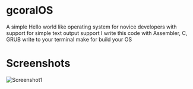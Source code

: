# gcoralOS
A simple Hello world like operating system for novice developers with support for simple text output support
I write this code with Assembler, C, GRUB
write to your terminal make for build your OS

# Screenshots
![Screenshot1](https://raw.githubusercontent.com/FoxGalaxy2MishaKhodakov/gcoralOS/main/Web/VirtualBox_Clear86_31_08_2023_00_33_14.png)
